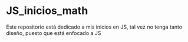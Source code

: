 # JS_inicios_math
Este repositorio está dedicado a mis inicios en JS, tal vez no tenga tanto diseño, puesto que está enfocado a JS
